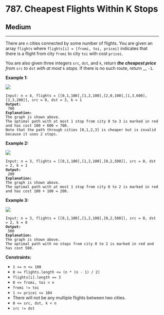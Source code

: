 # 787. Cheapest Flights Within K Stops

## Medium

***

There are `n` cities connected by some number of flights. You are given an array `flights` where `flights[i] = [fromi, toi, pricei]` indicates that there is a flight from city `fromi` to city `toi` with cost `pricei`.

You are also given three integers `src`, `dst`, and `k`, return _**the cheapest price** from_ `src` _to_ `dst` _with at most_ `k` _stops._ If there is no such route, return __ `-1`.

&#x20;

**Example 1:**

![](https://assets.leetcode.com/uploads/2022/03/18/cheapest-flights-within-k-stops-3drawio.png)

<pre><code>Input: n = 4, flights = [[0,1,100],[1,2,100],[2,0,100],[1,3,600],[2,3,200]], src = 0, dst = 3, k = 1
<strong>Output:
</strong> 700
<strong>Explanation:
</strong>The graph is shown above.
The optimal path with at most 1 stop from city 0 to 3 is marked in red and has cost 100 + 600 = 700.
Note that the path through cities [0,1,2,3] is cheaper but is invalid because it uses 2 stops.</code></pre>

**Example 2:**

![](https://assets.leetcode.com/uploads/2022/03/18/cheapest-flights-within-k-stops-1drawio.png)

<pre><code>Input: n = 3, flights = [[0,1,100],[1,2,100],[0,2,500]], src = 0, dst = 2, k = 1
<strong>Output:
</strong> 200
<strong>Explanation:
</strong>The graph is shown above.
The optimal path with at most 1 stop from city 0 to 2 is marked in red and has cost 100 + 100 = 200.</code></pre>

**Example 3:**

![](https://assets.leetcode.com/uploads/2022/03/18/cheapest-flights-within-k-stops-2drawio.png)

<pre><code>Input: n = 3, flights = [[0,1,100],[1,2,100],[0,2,500]], src = 0, dst = 2, k = 0
<strong>Output:
</strong> 500
<strong>Explanation:
</strong>The graph is shown above.
The optimal path with no stops from city 0 to 2 is marked in red and has cost 500.</code></pre>

&#x20;

**Constraints:**

* `1 <= n <= 100`
* `0 <= flights.length <= (n * (n - 1) / 2)`
* `flights[i].length == 3`
* `0 <= fromi, toi < n`
* `fromi != toi`
* `1 <= pricei <= 104`
* There will not be any multiple flights between two cities.
* `0 <= src, dst, k < n`
* `src != dst`
